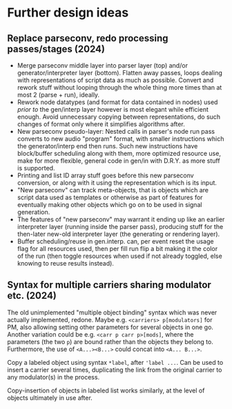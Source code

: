 Further design ideas
====================

Replace parseconv, redo processing passes/stages (2024)
-------------------------------------------------------

* Merge parseconv middle layer into parser layer (top) and/or
  generator/interpreter layer (bottom). Flatten away passes,
  loops dealing with representations of script data as much as
  possible. Convert and rework stuff without looping through the
  whole thing more times than at most 2 (parse + run), ideally.
* Rework node datatypes (and format for data contained in nodes)
  used *prior to* the gen/interp layer however is most elegant
  while efficient enough. Avoid unnecessary copying between
  representations, do such changes of format only where it
  simplifies algorithms after.
* New parseconv pseudo-layer: Nested calls in parser's node run
  pass converts to new audio "program" format, with smaller
  instructions which the generator/interp end then runs. Such
  new instructions have block/buffer scheduling along with them,
  more optimized resource use, make for more flexible, general
  code in gen/in with D.R.Y. as more stuff is supported.
* Printing and list ID array stuff goes before this new parseconv
  conversion, or along with it using the representation which is
  its input.
* "New parseconv" can track meta-objects, that is objects which
  are script data used as templates or otherwise as part of
  features for eventually making other objects which go on to be
  used in signal generation.
* The features of "new parseconv" may warrant it ending up like
  an earlier interpreter layer (running inside the parser pass),
  producing stuff for the then-later new-old interpreter layer
  (the generating or rendering layer).
* Buffer scheduling/reuse in gen.interp. can, per event reset the
  usage flag for all resources used, then per fill run flip a bit
  making it the color of the run (then toggle resources when used
  if not already toggled, else knowing to reuse results instead).

Syntax for multiple carriers sharing modulator etc. (2024)
----------------------------------------------------------

The old unimplemented "multiple object binding" syntax which was
never actually implemented, redone. Maybe e.g. `<carriers> p[modulators]`
for PM, also allowing setting other parameters for several objects in one
go. Another variation could be e.g. `<carr p carr p>[mods]`, where the
parameters (the two `p`) are bound rather than the objects they belong to.
Furthermore, the use of `<A...><B...>` could concat into `<A... B...>`.

Copy a labeled object using syntax `*label`, after `'label ...`. Can be
used to insert a carrier several times, duplicating the link from the
original carrier to any modulator(s) in the process.

Copy-insertion of objects in labeled list works similarly, at the level of
objects ultimately in use after.
